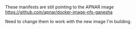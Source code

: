These manifests are still pointing to the APNAR image 
https://github.com/apnar/docker-image-nfs-ganesha

Need to change them to work with the new image I'm building. 

